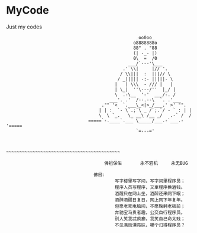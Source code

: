 # MyCode
Just my codes


                                                     _oo0oo_
                                                    o8888888o
                                                    88" . "88
                                                    (| -_- |)
                                                    0\  =  /0
                                                  ___/`---'\___
                                                .' \\|     |// '.
                                               / \\|||  :  |||// \
                                              / _||||| -:- |||||- \
                                             |   | \\\  - /// |   |
                                             | \_|  ''\---/''  |_/ |
                                             \  .-\__  '-'  ___/-. /
                                           ___'. .'  /--.--\  `. .'___
                                        ."" '<  `.___\_<|>_/___.' >' "".
                                       | | :  `- \`.;`\ _ /`;.`/ - ` : | |
                                       \  \ `_.   \_ __\ /__ _/   .-` /  /
                                   =====`-.____`.___ \_____/___.-`___.-'=====
                                                     `=---='


                                   ~~~~~~~~~~~~~~~~~~~~~~~~~~~~~~~~~~~~~~~~~~~

                                         佛祖保佑       永不宕机     永无BUG

                                     佛曰:  
                                             写字楼里写字间，写字间里程序员；  
                                             程序人员写程序，又拿程序换酒钱。  
                                             酒醒只在网上坐，酒醉还来网下眠；  
                                             酒醉酒醒日复日，网上网下年复年。  
                                             但愿老死电脑间，不愿鞠躬老板前；  
                                             奔驰宝马贵者趣，公交自行程序员。  
                                             别人笑我忒疯癫，我笑自己命太贱；  
                                             不见满街漂亮妹，哪个归得程序员？



